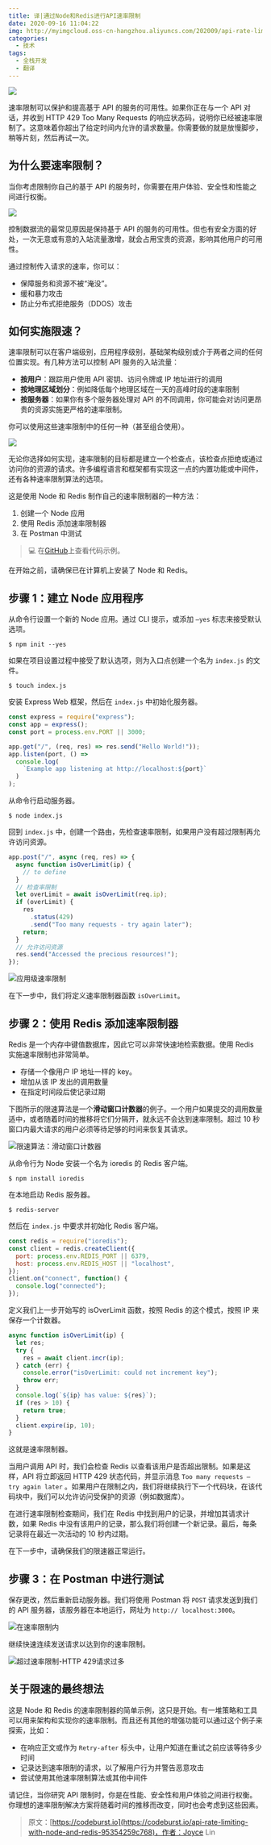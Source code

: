 ```yaml
---
title: 译|通过Node和Redis进行API速率限制
date: 2020-09-16 11:04:22
img: http://myimgcloud.oss-cn-hangzhou.aliyuncs.com/202009/api-rate-limiting-with-node-and-redis/banner.jpeg
categories:
  - 技术
tags:
  - 全栈开发
  - 翻译
---
```


![](http://myimgcloud.oss-cn-hangzhou.aliyuncs.com/202009/api-rate-limiting-with-node-and-redis/banner.jpeg)

速率限制可以保护和提高基于 API 的服务的可用性。如果你正在与一个 API 对话，并收到 HTTP 429 Too Many Requests 的响应状态码，说明你已经被速率限制了。这意味着你超出了给定时间内允许的请求数量。你需要做的就是放慢脚步，稍等片刻，然后再试一次。

<!-- more -->

## 为什么要速率限制？

当你考虑限制你自己的基于 API 的服务时，你需要在用户体验、安全性和性能之间进行权衡。

![](http://myimgcloud.oss-cn-hangzhou.aliyuncs.com/202009/api-rate-limiting-with-node-and-redis/1.png)

控制数据流的最常见原因是保持基于 API 的服务的可用性。但也有安全方面的好处，一次无意或有意的入站流量激增，就会占用宝贵的资源，影响其他用户的可用性。

通过控制传入请求的速率，你可以：

- 保障服务和资源不被“淹没”。
- 缓和暴力攻击
- 防止分布式拒绝服务（DDOS）攻击

## 如何实施限速？

速率限制可以在客户端级别，应用程序级别，基础架构级别或介于两者之间的任何位置实现。有几种方法可以控制 API 服务的入站流量：

- **按用户**：跟踪用户使用 API 密钥、访问令牌或 IP 地址进行的调用
- **按地理区域划分**：例如降低每个地理区域在一天的高峰时段的速率限制
- **按服务器**：如果你有多个服务器处理对 API 的不同调用，你可能会对访问更昂贵的资源实施更严格的速率限制。

你可以使用这些速率限制中的任何一种（甚至组合使用）。

![](http://myimgcloud.oss-cn-hangzhou.aliyuncs.com/202009/api-rate-limiting-with-node-and-redis/2.png)

无论你选择如何实现，速率限制的目标都是建立一个检查点，该检查点拒绝或通过访问你的资源的请求。许多编程语言和框架都有实现这一点的内置功能或中间件，还有各种速率限制算法的选项。

这是使用 Node 和 Redis 制作自己的速率限制器的一种方法：

1. 创建一个 Node 应用
2. 使用 Redis 添加速率限制器
3. 在 Postman 中测试

> 💻 在[GitHub](https://github.com/loopDelicious/rate-limiter)上查看代码示例。

在开始之前，请确保已在计算机上安装了 Node 和 Redis。

## 步骤 1：建立 Node 应用程序

从命令行设置一个新的 Node 应用。通过 CLI 提示，或添加 `—yes` 标志来接受默认选项。

```shell
$ npm init --yes
```

如果在项目设置过程中接受了默认选项，则为入口点创建一个名为 `index.js` 的文件。

```shell
$ touch index.js
```

安装 Express Web 框架，然后在 `index.js` 中初始化服务器。

```javascript
const express = require("express");
const app = express();
const port = process.env.PORT || 3000;

app.get("/", (req, res) => res.send("Hello World!"));
app.listen(port, () =>
  console.log(
    `Example app listening at http://localhost:${port}`
  )
);
```

从命令行启动服务器。

```shell
$ node index.js
```

回到 `index.js` 中，创建一个路由，先检查速率限制，如果用户没有超过限制再允许访问资源。

```javascript
app.post("/", async (req, res) => {
  async function isOverLimit(ip) {
    // to define
  }
  // 检查率限制
  let overLimit = await isOverLimit(req.ip);
  if (overLimit) {
    res
      .status(429)
      .send("Too many requests - try again later");
    return;
  }
  // 允许访问资源
  res.send("Accessed the precious resources!");
});
```

![应用级速率限制](http://myimgcloud.oss-cn-hangzhou.aliyuncs.com/202009/api-rate-limiting-with-node-and-redis/3.png)

在下一步中，我们将定义速率限制器函数 `isOverLimit`。

## 步骤 2：使用 Redis 添加速率限制器

Redis 是一个内存中键值数据库，因此它可以非常快速地检索数据。使用 Redis 实施速率限制也非常简单。

- 存储一个像用户 IP 地址一样的 key。
- 增加从该 IP 发出的调用数量
- 在指定时间段后使记录过期

下图所示的限速算法是一个**滑动窗口计数器**的例子。一个用户如果提交的调用数量适中，或者随着时间的推移将它们分隔开，就永远不会达到速率限制。超过 10 秒窗口内最大请求的用户必须等待足够的时间来恢复其请求。

![限速算法：滑动窗口计数器](http://myimgcloud.oss-cn-hangzhou.aliyuncs.com/202009/api-rate-limiting-with-node-and-redis/4.png)

从命令行为 Node 安装一个名为 ioredis 的 Redis 客户端。

```shell
$ npm install ioredis
```

在本地启动 Redis 服务器。

```shell
$ redis-server
```

然后在 `index.js` 中要求并初始化 Redis 客户端。

```javascript
const redis = require("ioredis");
const client = redis.createClient({
  port: process.env.REDIS_PORT || 6379,
  host: process.env.REDIS_HOST || "localhost",
});
client.on("connect", function() {
  console.log("connected");
});
```

定义我们上一步开始写的 isOverLimit 函数，按照 Redis 的这个模式，按照 IP 来保存一个计数器。

```javascript
async function isOverLimit(ip) {
  let res;
  try {
    res = await client.incr(ip);
  } catch (err) {
    console.error("isOverLimit: could not increment key");
    throw err;
  }
  console.log(`${ip} has value: ${res}`);
  if (res > 10) {
    return true;
  }
  client.expire(ip, 10);
}
```

这就是速率限制器。

当用户调用 API 时，我们会检查 Redis 以查看该用户是否超出限制。如果是这样，API 将立即返回 HTTP 429 状态代码，并显示消息 `Too many requests — try again later` 。如果用户在限制之内，我们将继续执行下一个代码块，在该代码块中，我们可以允许访问受保护的资源（例如数据库）。

在进行速率限制检查期间，我们在 Redis 中找到用户的记录，并增加其请求计数，如果 Redis 中没有该用户的记录，那么我们将创建一个新记录。最后，每条记录将在最近一次活动的 10 秒内过期。

在下一步中，请确保我们的限速器正常运行。

## 步骤 3：在 Postman 中进行测试

保存更改，然后重新启动服务器。我们将使用 Postman 将 `POST` 请求发送到我们的 API 服务器，该服务器在本地运行，网址为 `http:// localhost:3000`。

![在速率限制内](http://myimgcloud.oss-cn-hangzhou.aliyuncs.com/202009/api-rate-limiting-with-node-and-redis/5.png)

继续快速连续发送请求以达到你的速率限制。

![超过速率限制-HTTP 429请求过多](http://myimgcloud.oss-cn-hangzhou.aliyuncs.com/202009/api-rate-limiting-with-node-and-redis/6.gif)

## 关于限速的最终想法

这是 Node 和 Redis 的速率限制器的简单示例，这只是开始。有一堆策略和工具可以用来架构和实现你的速率限制。而且还有其他的增强功能可以通过这个例子来探索，比如：

- 在响应正文或作为 `Retry-after` 标头中，让用户知道在重试之前应该等待多少时间
- 记录达到速率限制的请求，以了解用户行为并警告恶意攻击
- 尝试使用其他速率限制算法或其他中间件

请记住，当你研究 API 限制时，你是在性能、安全性和用户体验之间进行权衡。你理想的速率限制解决方案将随着时间的推移而改变，同时也会考虑到这些因素。

> 原文：[https://codeburst.io](https://codeburst.io/api-rate-limiting-with-node-and-redis-95354259c768)，作者：Joyce Lin
